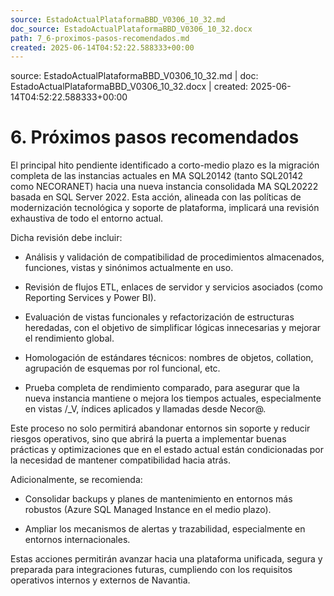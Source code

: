 ```yaml
---
source: EstadoActualPlataformaBBD_V0306_10_32.md
doc_source: EstadoActualPlataformaBBD_V0306_10_32.docx
path: 7_6-proximos-pasos-recomendados.md
created: 2025-06-14T04:52:22.588333+00:00
---
```

<div class="fragment-meta">source: EstadoActualPlataformaBBD_V0306_10_32.md | doc: EstadoActualPlataformaBBD_V0306_10_32.docx | created: 2025-06-14T04:52:22.588333+00:00</div>

# 6. Próximos pasos recomendados 

El principal hito pendiente identificado a corto-medio plazo es la
migración completa de las instancias actuales en MA SQL20142 (tanto
SQL20142 como NECORANET) hacia una nueva instancia consolidada MA
SQL20222 basada en SQL Server 2022. Esta acción, alineada con las
políticas de modernización tecnológica y soporte de plataforma,
implicará una revisión exhaustiva de todo el entorno actual.

Dicha revisión debe incluir:

- Análisis y validación de compatibilidad de procedimientos almacenados,
  funciones, vistas y sinónimos actualmente en uso.

- Revisión de flujos ETL, enlaces de servidor y servicios asociados
  (como Reporting Services y Power BI).

- Evaluación de vistas funcionales y refactorización de estructuras
  heredadas, con el objetivo de simplificar lógicas innecesarias y
  mejorar el rendimiento global.

- Homologación de estándares técnicos: nombres de objetos, collation,
  agrupación de esquemas por rol funcional, etc.

- Prueba completa de rendimiento comparado, para asegurar que la nueva
  instancia mantiene o mejora los tiempos actuales, especialmente en
  vistas /_V, índices aplicados y llamadas desde Necor@.

Este proceso no solo permitirá abandonar entornos sin soporte y reducir
riesgos operativos, sino que abrirá la puerta a implementar buenas
prácticas y optimizaciones que en el estado actual están condicionadas
por la necesidad de mantener compatibilidad hacia atrás.

Adicionalmente, se recomienda:

- Consolidar backups y planes de mantenimiento en entornos más robustos
  (Azure SQL Managed Instance en el medio plazo).

- Ampliar los mecanismos de alertas y trazabilidad, especialmente en
  entornos internacionales.

Estas acciones permitirán avanzar hacia una plataforma unificada, segura
y preparada para integraciones futuras, cumpliendo con los requisitos
operativos internos y externos de Navantia.

